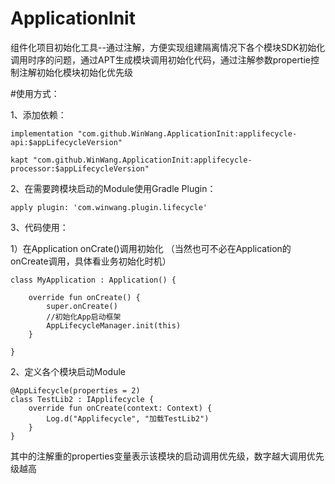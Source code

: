 # ApplicationInit

组件化项目初始化工具--通过注解，方便实现组建隔离情况下各个模块SDK初始化调用时序的问题，通过APT生成模块调用初始化代码，通过注解参数propertie控制注解初始化模块初始化优先级

#使用方式：

1、添加依赖：

```
implementation "com.github.WinWang.ApplicationInit:applifecycle-api:$appLifecycleVersion"
```

```
kapt "com.github.WinWang.ApplicationInit:applifecycle-processor:$appLifecycleVersion"
```



2、在需要跨模块启动的Module使用Gradle Plugin：

```
apply plugin: 'com.winwang.plugin.lifecycle'
```


3、代码使用：

1）在Application onCrate()调用初始化 （当然也可不必在Application的onCreate调用，具体看业务初始化时机）

```
class MyApplication : Application() {

    override fun onCreate() {
        super.onCreate()
        //初始化App启动框架
        AppLifecycleManager.init(this)
    }

}
```

2、定义各个模块启动Module

```
@AppLifecycle(properties = 2)
class TestLib2 : IApplifecycle {
    override fun onCreate(context: Context) {
        Log.d("Applifecycle", "加载TestLib2")
    }
}
```

其中的注解重的properties变量表示该模块的启动调用优先级，数字越大调用优先级越高
